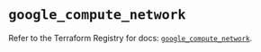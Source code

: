 # `google_compute_network`

Refer to the Terraform Registry for docs: [`google_compute_network`](https://registry.terraform.io/providers/hashicorp/google-beta/6.49.1/docs/resources/google_compute_network).
